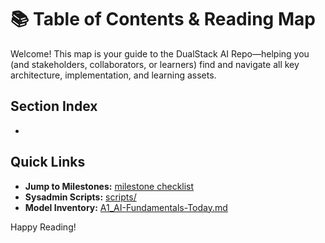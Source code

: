 # 📚 Table of Contents & Reading Map

Welcome! This map is your guide to the DualStack AI Repo—helping you (and stakeholders, collaborators, or learners) find and navigate all key architecture, implementation, and learning assets.


## Section Index

- 


<!--
- [A0 Executive Brief](A0_Executive-Brief.md)  
- [A1 AI Fundamentals: Today](A1_AI-Fundamentals-Today.md)  
- [A2 Architecture Overview](A2_Architecture-Overview.md)  
- [A3 Infrastructure Guide](A3_Infrastructure_Guide.md)  
- [A4 GPU Passthrough & VM](.)  
- [A5 AI Stack & Models](.)  
- [A6 Monitoring, Backup, Security](.)  
- [A7 Performance Tuning](.)  
- [B0 Weekly Playbook](.)  
- [C0 Templates & Checklists](.)  

---

## Recommended Reading Order

1. **A0 Executive Brief:** Get oriented—what, why, business case, capabilities
2. **A1 AI Fundamentals:** Current model and LLMs landscape, essential concepts
3. **A2+:** Implementation, playbooks, deep dives (choose by your role)
    - **Architects:** Focus on A2–A7  
    - **Sysadmins:** See A3, A4, A7  
    - **Dev/ML/AI builders:** A5, B0 lessons, Templates
    - **Compliance/Security:** A6, A7
4. **Templates & Checklists:** For delivery, validation, and review

-->

## Quick Links

- **Jump to Milestones:** [milestone checklist](/Planner/checklist.md)
- **Sysadmin Scripts:** [scripts/](scripts/)
- **Model Inventory:** [A1_AI-Fundamentals-Today.md](A1_AI-Fundamentals-Today.md#model-inventory)

Happy Reading!  
